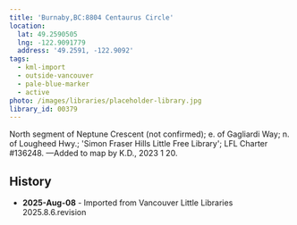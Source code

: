 ```yaml
---
title: 'Burnaby,BC:8804 Centaurus Circle'
location:
  lat: 49.2590505
  lng: -122.9091779
  address: '49.2591, -122.9092'
tags:
  - kml-import
  - outside-vancouver
  - pale-blue-marker
  - active
photo: /images/libraries/placeholder-library.jpg
library_id: 00379
---
```

North segment of Neptune Crescent (not confirmed); e. of Gagliardi Way; 
n. of Lougheed Hwy.; 
'Simon Fraser Hills Little Free Library'; 
LFL Charter #136248.
—Added to map by K.D., 2023 1 20.

## History
- **2025-Aug-08** - Imported from Vancouver Little Libraries 2025.8.6.revision
